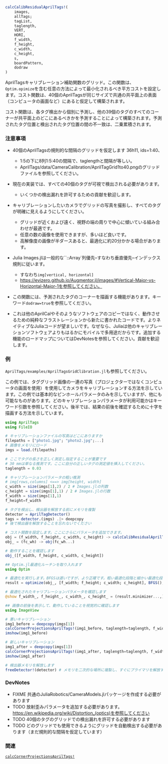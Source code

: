 ```julia
calcCalibResidualAprilTags!(
    images,
    allTags;
    tagList,
    taglength,
    VERT,
    HORI,
    f_width,
    f_height,
    c_width,
    c_height,
    s,
    boardPattern,
    dodraw
)

```

AprilTagsキャリブレーション補助関数のグリッド。この関数は、`Optim.opimize`を含む任意の方法によって最小化されるべき平方コストを設定します。コスト関数は、40個のAprilTagsが同じサイズで共通の共平面上の表面（コンピュータの画面など）にあると仮定して構築されます。

コスト関数は、各タグ検出から個別に予測し、他の39個のタグのすべてのコーナーが共平面上のどこにあるべきかを予測することによって構築されます。予測されたタグ位置と検出されたタグ位置の間の不一致は、二乗累積されます。

### 注意事項

  * 40個のAprilTagsの規則的な間隔のグリッドを仮定します 36h11, ids=1:40、

      * 1:5の下に8列1:5:40の間隔で、taglengthと間隔が等しい。
      * AprilTags/data/CameraCalibration/AprilTagGrid1to40.pngのグリッドファイルを参照してください。
  * 現在の実装では、すべての40個のタグが可視で検出される必要があります。

      * いくつかの検出漏れを許可するための貢献を歓迎します。
  * キャリブレーションしたいカメラでグリッドの写真を撮影し、すべてのタグが明確に見えるようにしてください。

      * グリッドが近くおよび遠く、視野の端の周りで中心に傾いている組み合わせが最適です。
      * 任意の数の画像を使用できますが、多いほど良いです。
      * 高解像度の画像が半ダースあると、最適化に約20分かかる場合があります。
  * Julia Images.jlは一般的な``::Array`列優先–すなわち垂直優先–インデックス規則に従います。

      * すなわち`img[vertical, horizontal]`
      * https://evizero.github.io/Augmentor.jl/images/#Vertical-Major-vs-Horizontal-Major-1を参照してください。
  * この関数には、予測されたタグのコーナーを描画する機能があります。キーワード`dodraw=true`を参照してください。
  * これは他のAprilCalやそのようなソフトウェアのコピーではなく、動作させるための純粋なフラストレーションから新たに書かれたコードです。よりネイティブなJuliaコードが望ましいです。なぜなら、Juliaは他のキャリブレーションソフトウェアよりもはるかにモバイルで多用途だからです。追加する機能のロードマップについてはDevNotesを参照してください。貢献を歓迎します。

### 例

`AprilTags/examples/AprilTagsGridClibration.jl`も参照してください。

この例では、タググリッド画像の一連の写真（プロジェクターではなくコンピュータの画面を使用）を使用してカメラをキャリブレーションする方法を示しています。この例では基本的なピンホールパラメータのみを示していますが、他にも可能なものがあります。どのキャリブレーションパラメータが利用可能かはキーワード引数を参照してください。後半では、結果の前後を確認するために十字を描画する方法を示しています。

```julia
using AprilTags
using FileIO

# キャリブレーションファイルの写真はどこにありますか
filepaths = ["photo1.jpg"; "photo2.jpg";...]
# 画像をメモリにロード
imgs = load.(filepaths)

# ここでタグの長さを正しく測定し指定することが重要です
# 30 mmは単なる推測です。ここに自分の正しいタグの測定値を挿入してください。
taglength = 0.03

# キャリブレーションパラメータの粗い推測
# img[rows,columns] <==> img[height, width]
c_width = size(imgs[1],2) / 2 # Images.jlの列数
c_height = size(imgs[1],1) / 2 # Images.jlの行数
f_width = size(imgs[1],1)
f_height=f_width

# タグを検出し、検出器を解放する前にメモリを複製
detector = AprilTagDetector()
tags = detector.(imgs) .|> deepcopy
# 後で検出器を解放することを忘れないでください

# コスト関数を設定します。ここにさらにパラメータを追加できます。
obj = (f_width, f_height, c_width, c_height) -> calcCalibResidualAprilTags!( imgs, tags, taglength=taglength, f_width=f_width, f_height=f_height, c_width=c_width, c_height=c_height, dodraw=false )
obj_ = (fc_wh) -> obj(fc_wh...)

# 動作することを確認します
obj_([f_width, f_height, c_width, c_height])

## Optim.jl最適化ルーチンを取り入れます
using Optim

# 最適化を実行します。BFGSは遅いですが、より正確です。粗い最適化段階と細かい最適化段階を混ぜるのは問題ありません。
result = optimize(obj_, [f_width; f_height; c_width; c_height], BFGS(), Optim.Options(x_tol=1e-8))

# 最適化されたキャリブレーションパラメータを確認します
@show f_width_, f_height_, c_width_, c_height_ = (result.minimizer...,)

## 画像の前後を表示して、動作していることを視覚的に確認します
using ImageView

# 悪いキャリブレーション
img1_before = deepcopy(imgs[1])
calcCornerProjectionsAprilTags!(img1_before, taglength=taglength, f_width=f_width, f_height=f_height, c_width=c_width, c_height=c_height, dodraw=true)
imshow(img1_before)

# 新しいキャリブレーション
img1_after = deepcopy(imgs[1])
calcCornerProjectionsAprilTags!(img1_after, taglength=taglength, f_width=f_width_, f_height=f_height_, c_width=c_width_, c_height=c_height_, dodraw=true)
imshow(img1_after)

# 検出器メモリを解放します
freeDetector!(detector) # メモリを二次的な場所に複製し、すぐにプライマリを解放するためにdeepcopyを使用することもできます
```

### DevNotes

  * FIXME 共通のJuliaRobotics/CameraModels.jlパッケージを作成する必要があります
  * TODO 放射歪みパラメータを追加する必要があります。https://en.wikipedia.org/wiki/Distortion_(optics)を参照してください
  * TODO 40個のタグのグリッドでの検出漏れを許可する必要があります
  * TODO どのグリッドでも使用できるようにグリッドを自動検出する必要があります（まだ規則的な間隔を仮定しています）

### 関連

[`calcCornerProjectionsAprilTags!`](@ref)
